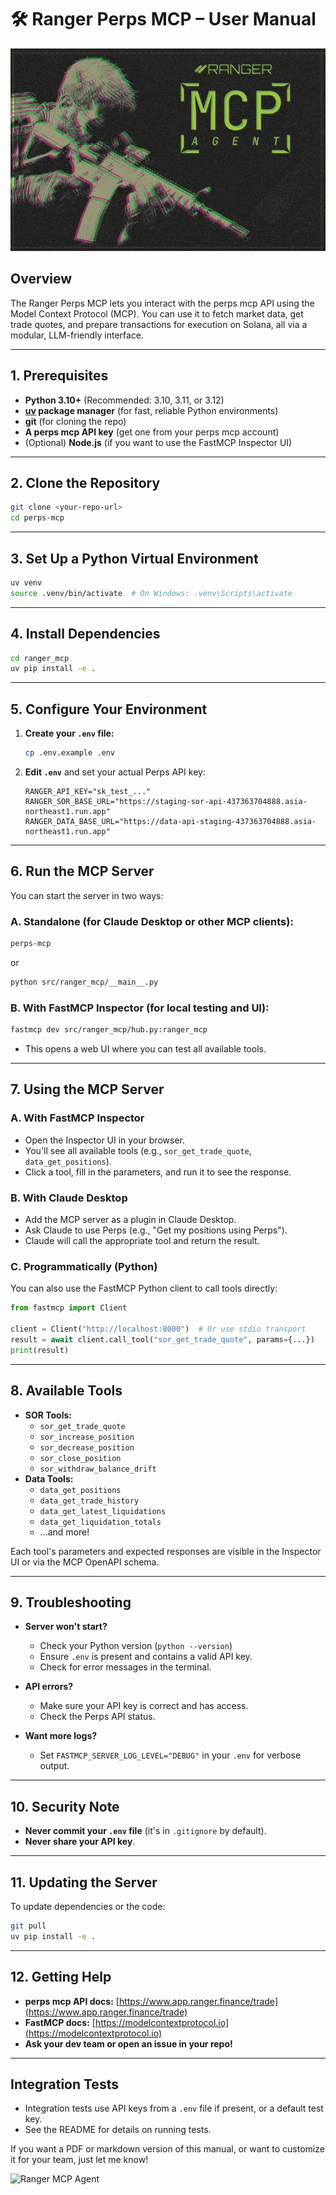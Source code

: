 # 🛠️ Ranger Perps MCP – User Manual

<p align="center">
  <img src="../assets/ranger_mcp_agent.png" alt="Ranger MCP Agent" width="540" />
</p>

## Overview

The Ranger Perps MCP lets you interact with the perps mcp API using the Model Context Protocol (MCP). You can use it to fetch market data, get trade quotes, and prepare transactions for execution on Solana, all via a modular, LLM-friendly interface.

---

## 1. **Prerequisites**

- **Python 3.10+** (Recommended: 3.10, 3.11, or 3.12)
- **[uv](https://github.com/astral-sh/uv) package manager** (for fast, reliable Python environments)
- **git** (for cloning the repo)
- **A perps mcp API key** (get one from your perps mcp account)
- (Optional) **Node.js** (if you want to use the FastMCP Inspector UI)

---

## 2. **Clone the Repository**

```bash
git clone <your-repo-url>
cd perps-mcp
```

---

## 3. **Set Up a Python Virtual Environment**

```bash
uv venv
source .venv/bin/activate  # On Windows: .venv\Scripts\activate
```

---

## 4. **Install Dependencies**

```bash
cd ranger_mcp
uv pip install -e .
```

---

## 5. **Configure Your Environment**

1. **Create your `.env` file:**
   ```bash
   cp .env.example .env
   ```
2. **Edit `.env`** and set your actual Perps API key:
   ```
   RANGER_API_KEY="sk_test_..."
   RANGER_SOR_BASE_URL="https://staging-sor-api-437363704888.asia-northeast1.run.app"
   RANGER_DATA_BASE_URL="https://data-api-staging-437363704888.asia-northeast1.run.app"
   ```

---

## 6. **Run the MCP Server**

You can start the server in two ways:

### **A. Standalone (for Claude Desktop or other MCP clients):**

```bash
perps-mcp
```

or

```bash
python src/ranger_mcp/__main__.py
```

### **B. With FastMCP Inspector (for local testing and UI):**

```bash
fastmcp dev src/ranger_mcp/hub.py:ranger_mcp
```

- This opens a web UI where you can test all available tools.

---

## 7. **Using the MCP Server**

### **A. With FastMCP Inspector**

- Open the Inspector UI in your browser.
- You'll see all available tools (e.g., `sor_get_trade_quote`, `data_get_positions`).
- Click a tool, fill in the parameters, and run it to see the response.

### **B. With Claude Desktop**

- Add the MCP server as a plugin in Claude Desktop.
- Ask Claude to use Perps (e.g., "Get my positions using Perps").
- Claude will call the appropriate tool and return the result.

### **C. Programmatically (Python)**

You can also use the FastMCP Python client to call tools directly:

```python
from fastmcp import Client

client = Client("http://localhost:8000")  # Or use stdio transport
result = await client.call_tool("sor_get_trade_quote", params={...})
print(result)
```

---

## 8. **Available Tools**

- **SOR Tools:**
  - `sor_get_trade_quote`
  - `sor_increase_position`
  - `sor_decrease_position`
  - `sor_close_position`
  - `sor_withdraw_balance_drift`
- **Data Tools:**
  - `data_get_positions`
  - `data_get_trade_history`
  - `data_get_latest_liquidations`
  - `data_get_liquidation_totals`
  - ...and more!

Each tool's parameters and expected responses are visible in the Inspector UI or via the MCP OpenAPI schema.

---

## 9. **Troubleshooting**

- **Server won't start?**

  - Check your Python version (`python --version`)
  - Ensure `.env` is present and contains a valid API key.
  - Check for error messages in the terminal.

- **API errors?**

  - Make sure your API key is correct and has access.
  - Check the Perps API status.

- **Want more logs?**
  - Set `FASTMCP_SERVER_LOG_LEVEL="DEBUG"` in your `.env` for verbose output.

---

## 10. **Security Note**

- **Never commit your `.env` file** (it's in `.gitignore` by default).
- **Never share your API key**.

---

## 11. **Updating the Server**

To update dependencies or the code:

```bash
git pull
uv pip install -e .
```

---

## 12. **Getting Help**

- **perps mcp API docs:** [https://www.app.ranger.finance/trade](https://www.app.ranger.finance/trade)
- **FastMCP docs:** [https://modelcontextprotocol.io](https://modelcontextprotocol.io)
- **Ask your dev team or open an issue in your repo!**

---

## Integration Tests

- Integration tests use API keys from a `.env` file if present, or a default test key.
- See the README for details on running tests.

If you want a PDF or markdown version of this manual, or want to customize it for your team, just let me know!

![Ranger MCP Agent](./path/to/@ranger_mcp_agent.png)
